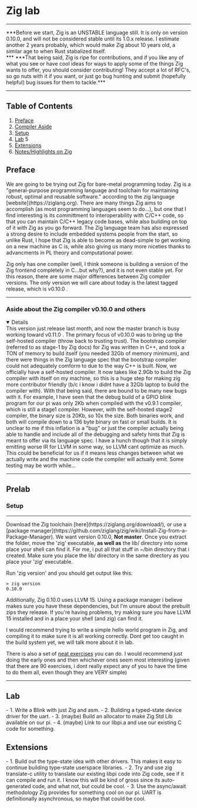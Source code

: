 # Zig lab
<hr>
***Before we start, Zig is an UNSTABLE language still. It is only on version 0.10.0, and will not be considered stable until its 1.0.x release. I estimate another 2 years probably, which would make Zig about 10 years old, a similar age to when Rust stabalized itself.
<br>***
***That being said, Zig is ripe for contributions, and if you like any of what you see or have cool ideas for ways to apply some of the things Zig wants to offer, you should consider contributing! They accept a lot of RFC's, so go nuts with it if you want, or just go bug hunting and submit (hopefully helpful) bug issues for them to tackle.***
<hr>
<h2> Table of Contents</h2>

1. [Preface](https://github.com/TristenSeth/CS240LX-spr22/blob/master/labs/21-Zig/README.md#preface)
2. [Compiler Aside](https://github.com/TristenSeth/CS240LX-spr22/blob/master/labs/21-Zig/README.md#aside-about-the-zig-compiler-v0100-and-others)
3. [Setup](https://github.com/TristenSeth/CS240LX-spr22/blob/master/labs/21-Zig/README.md#setup)
4. [Lab](https://github.com/TristenSeth/CS240LX-spr22/blob/master/labs/21-Zig/README.md#lab)
5
6. [Extensions](https://github.com/TristenSeth/CS240LX-spr22/blob/master/labs/21-Zig/README.md#extensions)
7. [Notes/Highlights on Zig]()
</ol>
<h2>Preface</h2>
We are going to be trying out Zig for bare-metal programming today. Zig is a "general-purpose programming language and toolchain for maintaining robust, optimal and reusable software." according to the zig language [website](https://ziglang.org). There are many things Zig aims to accomplish (as most programming languages seem to do...), but one that I find interesting is its committment to interoperability with C/C++ code, so that you can maintain C/C++ legacy code bases, while also building on top of it with Zig as you go forward. The Zig language team has also expressed a strong desire to include embedded systems people from the start, so unlike Rust, I hope that Zig is able to become as dead-simple to get working on a new machine as C is, while also giving us many more niceties thanks to advancments in PL theory and computational power.

Zig only has one compiler (well, I think someone is building a version of the Zig frontend completely in C...but why?), and it is not even stable yet. For this reason, there are some major differences between Zig compiler versions. The only version we will care about today is the latest tagged release, which is v0.10.0 . 
<hr>
<h3>Aside about the Zig compiler v0.10.0 and others</h3>
<details open>
This version just release last month, and now the master branch is busy working toward v0.11.0 . The primary focus of v0.10.0 was to bring up the self-hosted compiler (throw back to trusting trust). The bootstrap compiler (referred to as stage-1 by Zig docs) for Zig was written in C++, and took a TON of memory to build itself (you needed 32Gb of memory minimum), and there were things in the Zig language spec that the bootstrap compiler could not adequately comform to due to the way C++ is built. Now, we officially have a self-hosted compiler. It now takes like 2.9Gb to build the Zig compiler with itself on my machine, so this is a huge step for making zig more contributor friendly (b/c i know i didnt have a 32Gb laptop to build the compiler with). With that being said, there are bound to be many new bugs with it. For example, I have seen that the debug build of a GPIO blink program for our pi was only 2Kb when compiled with the v0.9.1 compiler, which is still a stage1 compiler. However, with the self-hosted stage2 compiler, the binary size is 20Kb, so 10x the size. Both binaries work, and both will compile down to a 136 byte binary on fast or small builds. It is unclear to me if this inflation is a "bug" or just the compiler actually being able to handle and include all of the debugging and safety hints that Zig is meant to offer via its language spec. I have a hunch though that it is simply emitting worse IR for LLVM in some way, so LLVM cant optimize as much. This could be beneficial for us if it means less changes between what we actually write and the machine code the compiler will actually emit. Some testing may be worth while...
</details>
<hr>
<h2>Prelab</h2>

### Setup
<hr>
Download the Zig toolchain [here](https://ziglang.org/download/), or use a [package manager](https://github.com/ziglang/zig/wiki/Install-Zig-from-a-Package-Manager). We want version 0.10.0, <b>Not master</b>. Once you extract the folder, move the 'zig' executable, <b>as well as</b> the lib/ directory into some place your shell can find it. For me, i put all that stuff in ~/bin directory that i created. Make sure you place the lib/ directory in the same directory as you place your 'zig' executable.

Run 'zig version' and you should get output like this:

```
> zig version
0.10.0
```
Additionally, Zig 0.10.0 uses LLVM 15. Using a package manager i believe makes sure you have these dependencies, but I'm unsure about the prebuilt zips they release. If you're having problems, try making sure you have LLVM 15 installed and in a place your shell (and zig) can find it.

I would recommend trying to write a simple hello world program in Zig, and compiling it to make sure it is all working correctly. Dont get too caught in the build system yet, we will talk more about it in lab.

There is also a set of [neat exercises](https://github.com/ratfactor/ziglings) you can do. I would recommend just doing the early ones and then whichever ones seem most interesting (given that there are 90 exercises, i dont really expect any of you to have the time to do them all, even though they are VERY simple)
<hr>
<h2>Lab</h2>
- 1. Write a Blink with just Zig and asm.
- 2. Building a typed-state device driver for the uart.
- 3. (maybe) Build an allocator to make Zig Std Lib available on our pi.
- 4. (maybe) Link to our libpi.a and use our existing C code for something.


<h2>Extensions</h2>
- 1. Build out the type-state idea with other drivers. This makes it easy to continue building type-state userspace libraries.
- 2. Try and use zig translate-c utility to translate our existing libpi code into Zig code, see if it can compile and run it. I know this will be kind of gross since its auto-generated code, and what not, but could be cool.
- 3. Use the async/await methodology Zig provides for something cool on our pi. UART is definitionally asynchronous, so maybe that could be cool.
